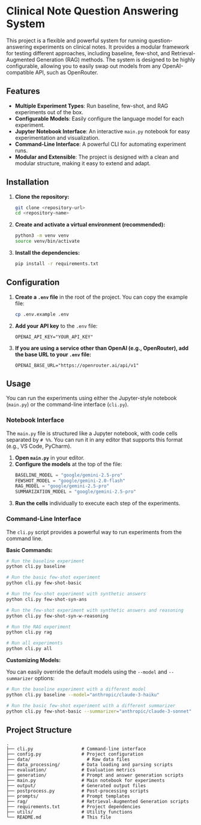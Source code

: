 # Clinical Note Question Answering System

This project is a flexible and powerful system for running question-answering experiments on clinical notes. It provides a modular framework for testing different approaches, including baseline, few-shot, and Retrieval-Augmented Generation (RAG) methods. The system is designed to be highly configurable, allowing you to easily swap out models from any OpenAI-compatible API, such as OpenRouter.

## Features

- **Multiple Experiment Types**: Run baseline, few-shot, and RAG experiments out of the box.
- **Configurable Models**: Easily configure the language model for each experiment.
- **Jupyter Notebook Interface**: An interactive `main.py` notebook for easy experimentation and visualization.
- **Command-Line Interface**: A powerful CLI for automating experiment runs.
- **Modular and Extensible**: The project is designed with a clean and modular structure, making it easy to extend and adapt.

## Installation

1.  **Clone the repository:**
    ```bash
    git clone <repository-url>
    cd <repository-name>
    ```

2.  **Create and activate a virtual environment (recommended):**
    ```bash
    python3 -m venv venv
    source venv/bin/activate
    ```

3.  **Install the dependencies:**
    ```bash
    pip install -r requirements.txt
    ```

## Configuration

1.  **Create a `.env` file** in the root of the project. You can copy the example file:
    ```bash
    cp .env.example .env
    ```

2.  **Add your API key** to the `.env` file:
    ```
    OPENAI_API_KEY="YOUR_API_KEY"
    ```

3.  **If you are using a service other than OpenAI (e.g., OpenRouter), add the base URL to your `.env` file:**
    ```
    OPENAI_BASE_URL="https://openrouter.ai/api/v1"
    ```

## Usage

You can run the experiments using either the Jupyter-style notebook (`main.py`) or the command-line interface (`cli.py`).

### Notebook Interface

The `main.py` file is structured like a Jupyter notebook, with code cells separated by `# %%`. You can run it in any editor that supports this format (e.g., VS Code, PyCharm).

1.  **Open `main.py`** in your editor.
2.  **Configure the models** at the top of the file:
    ```python
    BASELINE_MODEL = "google/gemini-2.5-pro"
    FEWSHOT_MODEL = "google/gemini-2.0-flash"
    RAG_MODEL = "google/gemini-2.5-pro"
    SUMMARIZATION_MODEL = "google/gemini-2.5-pro"
    ```
3.  **Run the cells** individually to execute each step of the experiments.

### Command-Line Interface

The `cli.py` script provides a powerful way to run experiments from the command line.

**Basic Commands:**

```bash
# Run the baseline experiment
python cli.py baseline

# Run the basic few-shot experiment
python cli.py few-shot-basic

# Run the few-shot experiment with synthetic answers
python cli.py few-shot-syn-ans

# Run the few-shot experiment with synthetic answers and reasoning
python cli.py few-shot-syn-w-reasoning

# Run the RAG experiment
python cli.py rag

# Run all experiments
python cli.py all
```

**Customizing Models:**

You can easily override the default models using the `--model` and `--summarizer` options:

```bash
# Run the baseline experiment with a different model
python cli.py baseline --model="anthropic/claude-3-haiku"

# Run the basic few-shot experiment with a different summarizer
python cli.py few-shot-basic --summarizer="anthropic/claude-3-sonnet"
```

## Project Structure

```
.
├── cli.py                  # Command-line interface
├── config.py               # Project configuration
├── data/                     # Raw data files
├── data_processing/        # Data loading and parsing scripts
├── evaluation/             # Evaluation metrics
├── generation/             # Prompt and answer generation scripts
├── main.py                 # Main notebook for experiments
├── output/                 # Generated output files
├── postprocess.py          # Post-processing scripts
├── prompts/                # Prompt templates
├── rag/                    # Retrieval-Augmented Generation scripts
├── requirements.txt        # Project dependencies
├── utils/                  # Utility functions
└── README.md               # This file
``` 